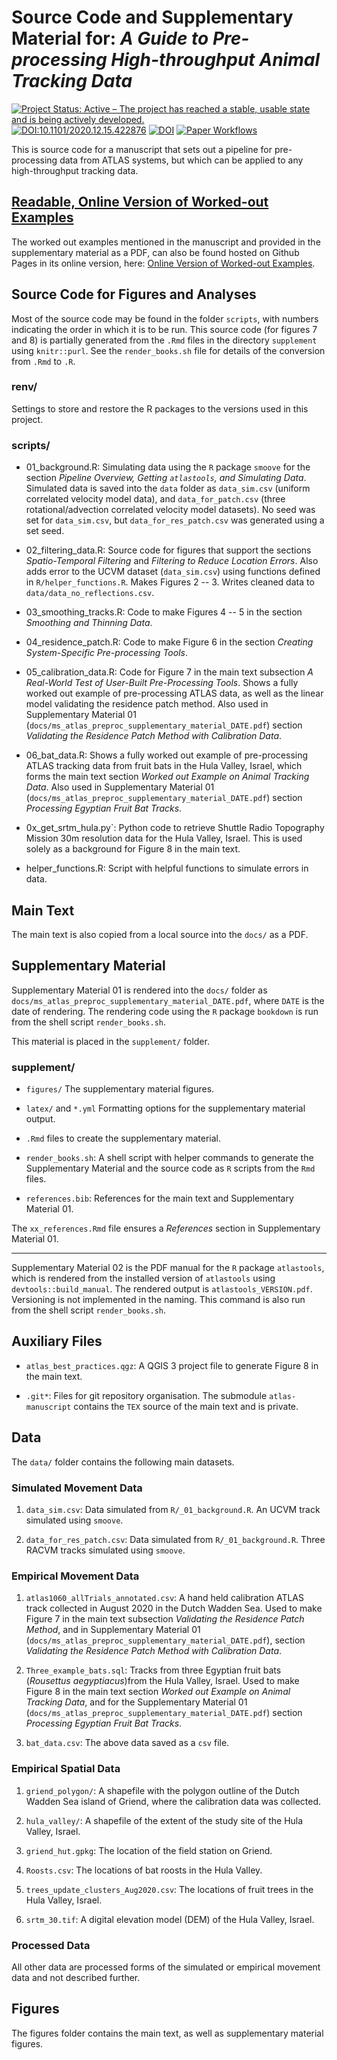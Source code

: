 # Source Code and Supplementary Material for: _A Guide to Pre-processing High-throughput Animal Tracking Data_

[![Project Status: Active – The project has reached a stable, usable state and is being actively developed.](https://www.repostatus.org/badges/latest/active.svg)](https://www.repostatus.org/#active)
[![DOI:10.1101/2020.12.15.422876](https://img.shields.io/badge/bioRxiv-doi.org/10.1101/2020.12.15.422876-<COLOR>?style=flat-square)](https://www.biorxiv.org/content/10.1101/2020.12.15.422876v3)
[![DOI](https://zenodo.org/badge/DOI/10.5281/zenodo.4287462.svg)](https://doi.org/10.5281/zenodo.4287462)
[![Paper Workflows](https://github.com/pratikunterwegs/atlastools/workflows/R-CMD-check/badge.svg)](https://github.com/pratikunterwegs/atlas-best-practices/actions)


This is source code for a manuscript that sets out a pipeline for pre-processing data from ATLAS systems, but which can be applied to any high-throughput tracking data.

## [Readable, Online Version of Worked-out Examples](https://pratikunterwegs.github.io/atlas-best-practices/validating-the-residence-patch-method-with-calibration-data.html)

The worked out examples mentioned in the manuscript and provided in the supplementary material as a PDF, can also be found hosted on Github Pages in its online version, here: [Online Version of Worked-out Examples](https://pratikunterwegs.github.io/atlas-best-practices/validating-the-residence-patch-method-with-calibration-data.html).

## Source Code for Figures and Analyses

Most of the source code may be found in the folder `scripts`, with numbers indicating the order in which it is to be run.
This source code (for figures 7 and 8) is partially generated from the `.Rmd` files in the directory `supplement` using `knitr::purl`.
See the `render_books.sh` file for details of the conversion from `.Rmd` to `.R`.

### renv/

Settings to store and restore the R packages to the versions used in this project.

### scripts/

- 01_background.R: Simulating data using the `R` package `smoove` for the section _Pipeline Overview, Getting `atlastools`, and Simulating Data_.
Simulated data is saved into the `data` folder as `data_sim.csv` (uniform correlated velocity model data), and `data_for_patch.csv` (three rotational/advection correlated velocity model datasets). 
No seed was set for `data_sim.csv`, but `data_for_res_patch.csv` was generated using a set seed.

- 02_filtering_data.R: Source code for figures that support the sections _Spatio-Temporal Filtering_ and _Filtering to Reduce Location Errors_.
Also adds error to the UCVM dataset (`data_sim.csv`) using functions defined in `R/helper_functions.R`.
Makes Figures 2 -- 3.
Writes cleaned data to `data/data_no_reflections.csv`.

- 03_smoothing_tracks.R: Code to make Figures 4 -- 5 in the section _Smoothing and Thinning Data_.

- 04_residence_patch.R: Code to make Figure 6 in the section _Creating System-Specific Pre-processing Tools_.

- 05_calibration_data.R: Code for Figure 7 in the main text subsection _A Real-World Test of User-Built Pre-Processing Tools_. 
Shows a fully worked out example of pre-processing ATLAS data, as well as the linear model validating the residence patch method.
Also used in Supplementary Material 01 (`docs/ms_atlas_preproc_supplementary_material_DATE.pdf`) section _Validating the Residence Patch Method with Calibration Data_.

- 06_bat_data.R: Shows a fully worked out example of pre-processing ATLAS tracking data from fruit bats in the Hula Valley, Israel, which forms the main text section _Worked out Example on Animal Tracking Data_.
Also used in Supplementary Material 01 (`docs/ms_atlas_preproc_supplementary_material_DATE.pdf`) section _Processing Egyptian Fruit Bat Tracks_.

- 0x_get_srtm_hula.py`: Python code to retrieve Shuttle Radio Topography Mission 30m resolution data for the Hula Valley, Israel.
This is used solely as a background for Figure 8 in the main text.

- helper_functions.R: Script with helpful functions to simulate errors in data.

## Main Text

The main text is also copied from a local source into the `docs/` as a PDF.

## Supplementary Material

Supplementary Material 01 is rendered into the `docs/` folder as `docs/ms_atlas_preproc_supplementary_material_DATE.pdf`, where `DATE` is the date of rendering.
The rendering code using the `R` package `bookdown` is run from the shell script `render_books.sh`.

This material is placed in the `supplement/` folder.

### supplement/

- `figures/` The supplementary material figures.

- `latex/` and `*.yml` Formatting options for the supplementary material output.

- `.Rmd` files to create the supplementary material.

- `render_books.sh`: A shell script with helper commands to generate the Supplementary Material and the source code as `R` scripts from the `Rmd` files.

- `references.bib`: References for the main text and Supplementary Material 01.

The `xx_references.Rmd` file ensures a _References_ section in Supplementary Material 01.

---

Supplementary Material 02 is the PDF manual for the `R` package `atlastools`, which is rendered from the installed version of `atlastools` using `devtools::build_manual`.
The rendered output is `atlastools_VERSION.pdf`.
Versioning is not implemented in the naming.
This command is also run from the shell script `render_books.sh`.

## Auxiliary Files

- `atlas_best_practices.qgz`: A QGIS 3 project file to generate Figure 8 in the main text.

- `.git*`: Files for git repository organisation. The submodule `atlas-manuscript` contains the `TEX` source of the main text and is private.

## Data 

The `data/` folder contains the following main datasets.

### Simulated Movement Data

1. `data_sim.csv`: Data simulated from `R/_01_background.R`. An UCVM track simulated using `smoove`.

2. `data_for_res_patch.csv`: Data simulated from `R/_01_background.R`. Three RACVM tracks simulated using `smoove`.

### Empirical Movement Data

1. `atlas1060_allTrials_annotated.csv`: A hand held calibration ATLAS track collected in August 2020 in the Dutch Wadden Sea.
Used to make Figure 7 in the main text subsection _Validating the Residence Patch Method_, and in Supplementary Material 01 (`docs/ms_atlas_preproc_supplementary_material_DATE.pdf`), section _Validating the Residence Patch Method with Calibration Data_.

2. `Three_example_bats.sql`: Tracks from three Egyptian fruit bats (_Rousettus aegyptiacus_)from the Hula Valley, Israel.
Used to make Figure 8 in the main text section _Worked out Example on Animal Tracking Data_, and for the Supplementary Material 01 (`docs/ms_atlas_preproc_supplementary_material_DATE.pdf`) section _Processing Egyptian Fruit Bat Tracks_.

3. `bat_data.csv`: The above data saved as a `csv` file.

### Empirical Spatial Data

1. `griend_polygon/`: A shapefile with the polygon outline of the Dutch Wadden Sea island of Griend, where the calibration data was collected.

2. `hula_valley/`: A shapefile of the extent of the study site of the Hula Valley, Israel.

3. `griend_hut.gpkg`: The location of the field station on Griend.

4. `Roosts.csv`: The locations of bat roosts in the Hula Valley.

5. `trees_update_clusters_Aug2020.csv`: The locations of fruit trees in the Hula Valley, Israel.

6. `srtm_30.tif`: A digital elevation model (DEM) of the Hula Valley, Israel.

### Processed Data

All other data are processed forms of the simulated or empirical movement data and not described further.

## Figures

The figures folder contains the main text, as well as supplementary material figures.

